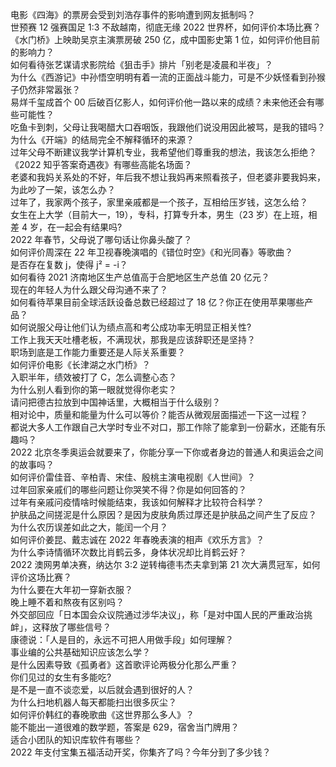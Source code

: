 电影《四海》的票房会受到刘浩存事件的影响遭到网友抵制吗？  
世预赛 12 强赛国足 1:3 不敌越南，彻底无缘 2022 世界杯，如何评价本场比赛？  
《水门桥》上映助吴京主演票房破 250 亿，成中国影史第 1 位，如何评价他目前的影响力？  
如何看待张艺谋请求影院给《狙击手》排片「别老是凌晨和半夜」？  
为什么《西游记》中孙悟空明明有着一流的正面战斗能力，可是不少妖怪看到孙猴子仍然非常嚣张？  
易烊千玺成首个 00 后破百亿影人，如何评价他一路以来的成绩？未来他还会有哪些可能性？  
吃鱼卡到刺，父母让我喝醋大口吞咽饭，我跟他们说没用因此被骂，是我的错吗？  
为什么《开端》的结局完全不解释循环的来源？  
过年父母不断建议我学计算机专业，我希望他们尊重我的想法，我该怎么拒绝？  
《2022 知乎答案奇遇夜》有哪些高能名场面？  
老婆和我妈关系处的不好，年后我不想让我妈再来照看孩子，但老婆非要我妈来，为此吵了一架，该怎么办？  
过年了，我家两个孩子，家里亲戚都是一个孩子，互相给压岁钱，这怎么给？  
女生在上大学（目前大一，19），专科，打算专升本，男生（23 岁）在上班，相差 4 岁，在一起会有结果吗?  
2022 年春节，父母说了哪句话让你鼻头酸了？  
如何评价周深在 22 年卫视春晚演唱的《错位时空》《和光同春》等歌曲？  
是否存在复数 j，使得 j² = -i？  
如何看待 2021 济南地区生产总值高于合肥地区生产总值 20 亿元？  
现在的年轻人为什么跟父母沟通不来了？  
如何看待苹果目前全球活跃设备总数已经超过了 18 亿？你正在使用苹果哪些产品？  
如何说服父母让他们认为绩点高和考公成功率无明显正相关性?  
工作上我天天吐槽老板，不满现状，那我是应该辞职还是坚持？  
职场到底是工作能力重要还是人际关系重要？  
如何评价电影《长津湖之水门桥》？  
入职半年，绩效被打了 C，怎么调整心态？  
为什么别人看到你的第一眼就觉得你老实？  
请问把德古拉放到中国神话里，大概相当于什么级别？  
相对论中，质量和能量为什么可以等价？能否从微观层面描述一下这一过程？  
都说大多人工作跟自己大学时专业不对口，那工作除了能拿到一份薪水，还能有乐趣吗？  
2022 北京冬季奥运会就要来了，你能分享一下你或者身边的普通人和奥运会之间的故事吗？  
如何评价雷佳音、辛柏青、宋佳、殷桃主演电视剧《人世间》？  
过年回家亲戚们的哪些问题让你哭笑不得？你是如何回答的？  
过年有亲戚问疫情啥时候能结束，我该如何解释才比较符合科学？  
护肤品之间搓泥是什么原因？是因为皮肤角质过厚还是护肤品之间产生了反应？  
为什么农历误差如此之大，能闰一个月？  
如何评价姜昆、戴志诚在 2022 年春晚表演的相声《欢乐方言》？  
为什么李诗情循环次数比肖鹤云多，身体状况却比肖鹤云好？  
2022 澳网男单决赛，纳达尔 3:2 逆转梅德韦杰夫拿到第 21 次大满贯冠军，如何评价这场比赛？  
为什么要在大年初一穿新衣服？  
晚上睡不着和熬夜有区别吗？  
外交部回应「日本国会众议院通过涉华决议」，称「是对中国人民的严重政治挑衅」，这释放了哪些信号？  
康德说：「人是目的，永远不可把人用做手段」如何理解？  
事业编的公共基础知识应该怎么学？  
是什么因素导致《孤勇者》这首歌评论两极分化那么严重？  
你们见过的女生有多能吃?  
是不是一直不谈恋爱，以后就会遇到很好的人？  
为什么扫地机器人每天都能扫出很多灰尘？  
如何评价韩红的春晚歌曲《这世界那么多人》？  
能不能出一道很难的数学题，答案是 629，宿舍当门牌用？  
适合小团队的知识库软件有哪些？  
2022 年支付宝集五福活动开奖，你集齐了吗？今年分到了多少钱？  
